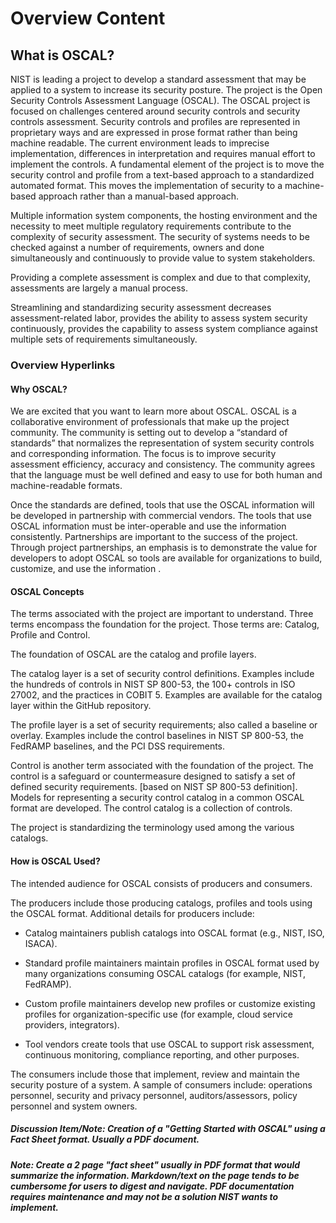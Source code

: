 # Overview Content
## What is OSCAL?

NIST is leading a project to develop a standard assessment that may be applied to a system to increase its security posture. The project is the Open Security Controls Assessment Language (OSCAL). The OSCAL project is focused on challenges centered around security controls and security controls assessment. Security controls and profiles are represented in proprietary ways and are expressed in prose format rather than being machine readable. The current environment leads to imprecise implementation, differences in interpretation and requires manual effort to implement the controls. A fundamental element of the project is to move the security control and profile from a text-based approach to a standardized automated format. This moves the implementation of security to a machine-based approach rather than a manual-based approach.

Multiple information system components, the hosting environment and the necessity to meet multiple regulatory requirements contribute to the complexity of security assessment. The security of systems needs to be checked against a number of requirements, owners and done simultaneously and continuously to provide value to system stakeholders.

Providing a complete assessment is complex and due to that complexity, assessments are largely a manual process.

Streamlining and standardizing security assessment decreases assessment-related labor, provides the ability to assess system security continuously, provides the capability to assess system compliance against multiple sets of requirements simultaneously.

### Overview Hyperlinks

#### Why OSCAL?

We are excited that you want to learn more about OSCAL. OSCAL is a collaborative environment of professionals that make up the project community. The community is setting out to develop a “standard of standards” that normalizes the representation of system security controls and corresponding information. The focus is to improve security assessment efficiency, accuracy and consistency. The community agrees that the language must be well defined and easy to use for both human and machine-readable formats.

Once the standards are defined, tools that use the OSCAL information will be developed in partnership with commercial vendors. The tools that use OSCAL information must be inter-operable and use the information consistently. Partnerships are important to the success of the project. Through project partnerships, an emphasis is to demonstrate the value for developers to adopt OSCAL so tools are available for organizations to build, customize, and use the information <framework>.

#### OSCAL Concepts

The terms associated with the project are important to understand. Three terms encompass the foundation for the project. Those terms are: Catalog, Profile and Control.

The foundation of OSCAL are the catalog and profile layers.

The catalog layer is a set of security control definitions. Examples include the hundreds of controls in NIST SP 800-53, the 100+ controls in ISO 27002, and the practices in COBIT 5. Examples are available for the catalog layer within the GitHub repository.

The profile layer is a set of security requirements; also called a baseline or overlay. Examples include the control baselines in NIST SP 800-53, the FedRAMP baselines, and the PCI DSS requirements.

Control is another term associated with the foundation of the project. The control is a safeguard or countermeasure designed to satisfy a set of defined security requirements. [based on NIST SP 800-53 definition]. Models for representing a security control catalog in a common OSCAL format are developed. The control catalog is a collection of controls.

The project is standardizing the terminology used among the various catalogs.

 #### How is OSCAL Used?

The intended audience for OSCAL consists of producers and consumers.

The producers include those producing catalogs, profiles and tools using the OSCAL format. Additional details for producers include:

 - Catalog maintainers publish catalogs into OSCAL format (e.g., NIST, ISO, ISACA).

- Standard profile maintainers maintain profiles in OSCAL format used by many organizations consuming OSCAL catalogs (for example, NIST, FedRAMP).

- Custom profile maintainers develop new profiles or customize existing profiles for organization-specific use (for example, cloud service providers, integrators).

- Tool vendors create tools that use OSCAL to support risk assessment, continuous monitoring, compliance reporting, and other purposes.

The consumers include those that implement, review and maintain the security posture of a system. A sample of consumers include: operations personnel, security and privacy personnel, auditors/assessors, policy personnel and system owners.

##### Discussion Item/Note: Creation of a "Getting Started with OSCAL" using a Fact Sheet format. Usually a PDF document.

##### Note:  Create a 2 page "fact sheet" usually in PDF format that would summarize the information. Markdown/text on the page tends to be cumbersome for users to digest and navigate. PDF documentation requires maintenance and may not be a solution NIST wants to implement.
